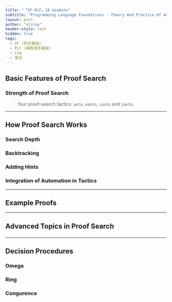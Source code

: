```yaml
---
title: "「SF-PLF」18 UseAuto"
subtitle: "Programming Language Foundations - Theory And Practice Of Automation In Coq Proofs"
layout: post
author: "slzray"
header-style: text
hidden: true
tags:
  - SF (软件基础)
  - PLF (编程语言基础)
  - Coq
  - 笔记
---
```




## Basic Features of Proof Search

### Strength of Proof Search

> four proof-search tactics: `auto`, `eauto`, `iauto` and `jauto`.




---


## How Proof Search Works

### Search Depth

### Backtracking

### Adding Hints

### Integration of Automation in Tactics



---



## Example Proofs



---



## Advanced Topics in Proof Search


###


---


## Decision Procedures


### Omega

### Ring

### Congurence

